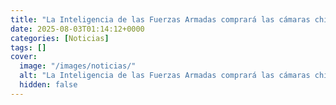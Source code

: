 ```yaml
---
title: "La Inteligencia de las Fuerzas Armadas comprará las cámaras chinas que EEUU vetó por su riesgo a la seguridad nacional"
date: 2025-08-03T01:14:12+0000
categories: [Noticias]
tags: []
cover:
  image: "/images/noticias/"
  alt: "La Inteligencia de las Fuerzas Armadas comprará las cámaras chinas que EEUU vetó por su riesgo a la seguridad nacional"
  hidden: false
---
```



